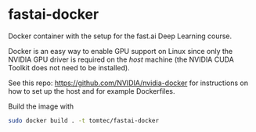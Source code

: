 # fastai-docker
Docker container with the setup for the fast.ai Deep Learning course.

Docker is an easy way to enable GPU support on Linux since only the NVIDIA GPU
driver is required on the *host* machine (the NVIDIA CUDA Toolkit does not need 
to be installed).

See this repo: https://github.com/NVIDIA/nvidia-docker for instructions on how to
set up the host and for example Dockerfiles.

Build the image with
``` bash
sudo docker build . -t tomtec/fastai-docker
```
